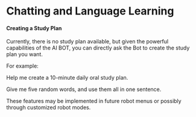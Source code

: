 # Chatting and Language Learning

#### Creating a Study Plan

Currently, there is no study plan available, but given the powerful capabilities of the AI BOT, you can directly ask the Bot to create the study plan you want.

For example:

Help me create a 10-minute daily oral study plan.

Give me five random words, and use them all in one sentence.

These features may be implemented in future robot menus or possibly through customized robot modes.